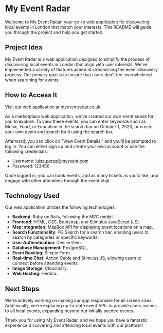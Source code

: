 # My Event Radar

Welcome to My Event Radar, your go-to web application for discovering local events in London that match your interests. This README will guide you through the project and help you get started.

## Project Idea

My Event Radar is a web application designed to simplify the process of discovering local events in London that align with user interests. We've implemented a variety of features aimed at streamlining the event discovery process. Our primary goal is to ensure that users don't feel overwhelmed when searching for events.

## How to Access It

Visit our web application at [myeventradar.co.uk](http://www.myeventradar.co.uk).

As a marketplace web application, we've created our own event seeds for you to explore. To view these events, you can enter keywords such as Music, Food, or Education in the search bar on October 1, 2023, or create your own event and search for it using the search bar.

Afterward, you can click on "View Event Details," and you'll be prompted to log in. You can either sign up and create your own account or use the following credentials:

- Username: luisa.perez@myevent.com
- Password: 123456

Once logged in, you can book events, add as many tickets as you'd like, and engage with other attendees through the event chat.

## Technology Used

Our web application utilizes the following technologies:

- **Backend**: Ruby on Rails, following the MVC model.
- **Frontend**: HTML, CSS, Bootstrap, and Stimulus JavaScript (JS).
- **Map Integration**: MapBox API for displaying event locations on a map.
- **Search Functionality**: PG Search for a search bar, enabling users to search by categories or specific keywords.
- **User Authentication**: Devise Gem.
- **Database Management**: PostgreSQL.
- **Event Booking**: Simple Form.
- **Real-time Chat**: Action Cable and Stimulus JS, allowing users to connect before attending events.
- **Image Storage**: Cloudinary.
- **Web Hosting**: Heroku.

## Next Steps

We're actively working on making our app responsive for all screen sizes. Additionally, we're exploring up-to-date event APIs to provide users access to all local events, expanding beyond our initially seeded events.

Thank you for using My Event Radar, and we hope you have a fantastic experience discovering and attending local events with our platform!

